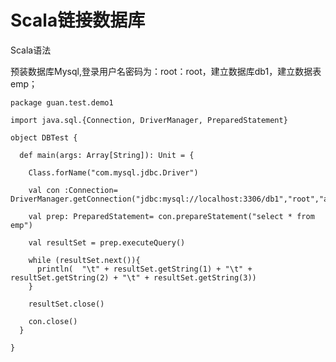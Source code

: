 # Scala链接数据库

Scala语法

预装数据库Mysql,登录用户名密码为：root：root，建立数据库db1，建立数据表emp；

```
package guan.test.demo1

import java.sql.{Connection, DriverManager, PreparedStatement}

object DBTest {

  def main(args: Array[String]): Unit = {

    Class.forName("com.mysql.jdbc.Driver")

    val con :Connection= DriverManager.getConnection("jdbc:mysql://localhost:3306/db1","root","admin")

    val prep: PreparedStatement= con.prepareStatement("select * from emp")

    val resultSet = prep.executeQuery()

    while (resultSet.next()){
      println(  "\t" + resultSet.getString(1) + "\t" + resultSet.getString(2) + "\t" + resultSet.getString(3))
    }
    
    resultSet.close()
    
    con.close()
  }

}
```


<!--
create time: 2018-03-26 15:51:36
Author: Alfred

This file is created by Marboo<http://marboo.io> template file $MARBOO_HOME/.media/starts/default.md
本文件由 Marboo<http://marboo.io> 模板文件 $MARBOO_HOME/.media/starts/default.md 创建
-->

